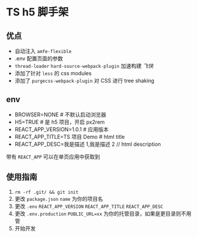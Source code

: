 # TS h5 脚手架

## 优点

- 自动注入 `amfe-flexible`
- .env 配置页面的参数
- `thread-loader` `hard-source-webpack-plugin` 加速构建 _飞快_
- 添加了针对 `less` 的 css modules
- 添加了 `purgecss-webpack-plugin` 对 CSS 进行 tree shaking

## env

- BROWSER=NONE # 不默认启动浏览器
- H5=TRUE # 是 h5 项目，开启 px2rem
- REACT_APP_VERSION=1.0.1 # 应用版本
- REACT_APP_TITLE=TS 项目 Demo # html title
- REACT_APP_DESC=我是描述 1,我是描述 2 // html description

带有 `REACT_APP` 可以在单页应用中获取到

## 使用指南

1. `rm -rf .git/ && git init`
1. 更改 `package.json` `name` 为你的项目名
1. 更改 `.env` `REACT_APP_VERSION` `REACT_APP_TITLE` `REACT_APP_DESC`
1. 更改 `.env.production` `PUBLIC_URL=xx` 为你的托管目录，如果是更目录则不用管
1. 开始开发
